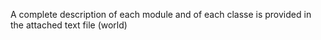 A complete description of each module and of each classe is provided in the attached text file (world)
